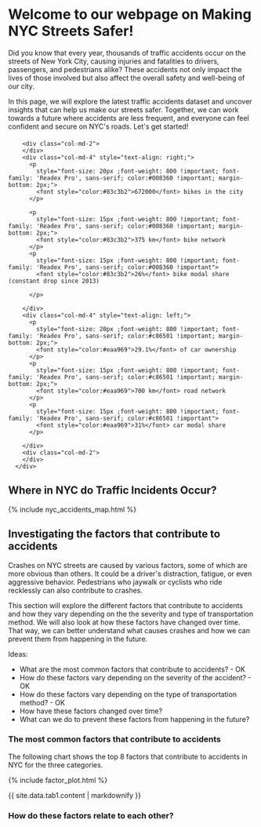 <script src="https://cdn.jsdelivr.net/npm/marked/marked.min.js"></script>


# Welcome to our webpage on Making NYC Streets Safer!

Did you know that every year, thousands of traffic accidents occur on the streets of New York City, causing injuries and fatalities to drivers, passengers, and pedestrians alike? These accidents not only impact the lives of those involved but also affect the overall safety and well-being of our city.

In this page, we will explore the latest traffic accidents dataset and uncover insights that can help us make our streets safer. Together, we can work towards a future where accidents are less frequent, and everyone can feel confident and secure on NYC's roads. Let's get started!

 <div class="row" style="margin-top:20px;">

        <div class="col-md-2">
        </div>
        <div class="col-md-4" style="text-align: right;">
          <p
            style="font-size: 20px ;font-weight: 800 !important; font-family: 'Readex Pro', sans-serif; color:#008360 !important; margin-bottom: 2px;">
            <font style="color:#83c3b2">672000</font> bikes in the city
          </p>

          <p
            style="font-size: 15px ;font-weight: 800 !important; font-family: 'Readex Pro', sans-serif; color:#008360 !important; margin-bottom: 2px;">
            <font style="color:#83c3b2">375 km</font> bike network
          </p>
          <p
            style="font-size: 15px ;font-weight: 800 !important; font-family: 'Readex Pro', sans-serif; color:#008360 !important">
            <font style="color:#83c3b2">26%</font> bike modal share (constant drop since 2013)

          </p>

        </div>
        <div class="col-md-4" style="text-align: left;">
          <p
            style="font-size: 20px ;font-weight: 800 !important; font-family: 'Readex Pro', sans-serif; color:#c86501 !important; margin-bottom: 2px;">
            <font style="color:#eaa969">29.1%</font> of car ownership
          </p>
          <p
            style="font-size: 15px ;font-weight: 800 !important; font-family: 'Readex Pro', sans-serif; color:#c86501 !important; margin-bottom: 2px;">
            <font style="color:#eaa969">700 km</font> road network
          </p>
          <p
            style="font-size: 15px ;font-weight: 800 !important; font-family: 'Readex Pro', sans-serif; color:#c86501 !important">
            <font style="color:#eaa969">31%</font> car modal share
          </p>

        </div>
        <div class="col-md-2">
        </div>
      </div>



## Where in NYC do Traffic Incidents Occur?

{% include nyc_accidents_map.html %}




## Investigating the factors that contribute to accidents

Crashes on NYC streets are caused by various factors, some of which are more obvious than others. It could be a driver's distraction, fatigue, or even aggressive behavior. Pedestrians who jaywalk or cyclists who ride recklessly can also contribute to crashes.

This section will explore the different factors that contribute to accidents and how they vary depending on the the severity and type of transportation method. We will also look at how these factors have changed over time. That way, we can better understand what causes crashes and how we can prevent them from happening in the future.


Ideas:
- What are the most common factors that contribute to accidents? - OK
- How do these factors vary depending on the severity of the accident? - OK
- How do these factors vary depending on the type of transportation method? - OK
- How have these factors changed over time?
- What can we do to prevent these factors from happening in the future?

### The most common factors that contribute to accidents

The following chart shows the top 8 factors that contribute to accidents in NYC for the three categories.

{% include factor_plot.html %}

<div id="tab-content">
  <!-- Content for the tabs will be added here -->
  {{ site.data.tab1.content | markdownify }}
</div>





### How do these factors relate to each other?
